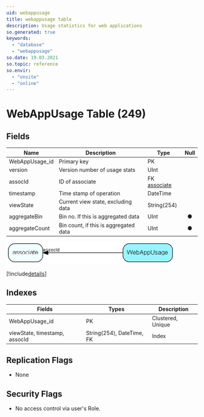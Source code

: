 ```yaml
---
uid: webappusage
title: webappusage table
description: Usage statistics for web applications
so.generated: true
keywords:
  - "database"
  - "webappusage"
so.date: 19.03.2021
so.topic: reference
so.envir:
  - "onsite"
  - "online"
---
```


# WebAppUsage Table (249)

## Fields

| Name | Description | Type | Null |
|------|-------------|------|:----:|
|WebAppUsage\_id|Primary key|PK| |
|version|Version number of usage stats|UInt| |
|assocId|ID of associate|FK [associate](associate.md)| |
|timestamp|Time stamp of operation|DateTime| |
|viewState|Current view state, excluding data|String(254)| |
|aggregateBin|Bin no. If this is aggregated data|UInt|&#x25CF;|
|aggregateCount|Bin count, if this is aggregated data|UInt|&#x25CF;|


![WebAppUsage table relationship diagram](media\WebAppUsage.png)

[!include[details](./includes/WebAppUsage.md)]

## Indexes

| Fields | Types | Description |
|--------|-------|-------------|
|WebAppUsage\_id |PK |Clustered, Unique |
|viewState, timestamp, assocId |String(254), DateTime, FK |Index |

## Replication Flags

* None

## Security Flags

* No access control via user's Role.

